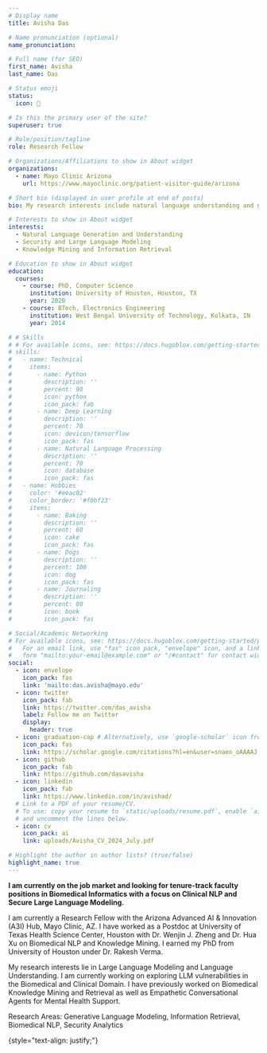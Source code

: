 ```yaml
---
# Display name
title: Avisha Das

# Name pronunciation (optional)
name_pronunciation: 

# Full name (for SEO)
first_name: Avisha
last_name: Das

# Status emoji
status:
  icon: 🐨

# Is this the primary user of the site?
superuser: true

# Role/position/tagline
role: Research Fellow

# Organizations/Affiliations to show in About widget
organizations:
  - name: Mayo Clinic Arizona
    url: https://www.mayoclinic.org/patient-visitor-guide/arizona

# Short bio (displayed in user profile at end of posts)
bio: My research interests include natural language understanding and generation with a focus on Biomedical NLP and AI Security.

# Interests to show in About widget
interests:
  - Natural Language Generation and Understanding
  - Security and Large Language Modeling
  - Knowledge Mining and Information Retrieval

# Education to show in About widget
education:
  courses:
    - course: PhD, Computer Science
      institution: University of Houston, Houston, TX
      year: 2020
    - course: BTech, Electronics Engineering
      institution: West Bengal University of Technology, Kolkata, IN
      year: 2014

# # Skills
# # For available icons, see: https://docs.hugoblox.com/getting-started/page-builder/#icons
# skills:
#   - name: Technical
#     items:
#       - name: Python
#         description: ''
#         percent: 90
#         icon: python
#         icon_pack: fab
#       - name: Deep Learning
#         description: ''
#         percent: 70
#         icon: devicon/tensorflow
#         icon_pack: fas
#       - name: Natural Language Processing
#         description: ''
#         percent: 70
#         icon: database
#         icon_pack: fas
#   - name: Hobbies
#     color: '#eeac02'
#     color_border: '#f0bf23'
#     items:
#       - name: Baking
#         description: ''
#         percent: 60
#         icon: cake
#         icon_pack: fas
#       - name: Dogs
#         description: ''
#         percent: 100
#         icon: dog
#         icon_pack: fas
#       - name: Journaling
#         description: ''
#         percent: 80
#         icon: book
#         icon_pack: fas

# Social/Academic Networking
# For available icons, see: https://docs.hugoblox.com/getting-started/page-builder/#icons
#   For an email link, use "fas" icon pack, "envelope" icon, and a link in the
#   form "mailto:your-email@example.com" or "/#contact" for contact widget.
social:
  - icon: envelope
    icon_pack: fas
    link: 'mailto:das.avisha@mayo.edu'
  - icon: twitter
    icon_pack: fab
    link: https://twitter.com/das_avisha
    label: Follow me on Twitter
    display:
      header: true
  - icon: graduation-cap # Alternatively, use `google-scholar` icon from `ai` icon pack
    icon_pack: fas
    link: https://scholar.google.com/citations?hl=en&user=snaeo_oAAAAJ
  - icon: github
    icon_pack: fab
    link: https://github.com/dasavisha
  - icon: linkedin
    icon_pack: fab
    link: https://www.linkedin.com/in/avishad/
  # Link to a PDF of your resume/CV.
  # To use: copy your resume to `static/uploads/resume.pdf`, enable `ai` icons in `params.yaml`,
  # and uncomment the lines below.
  - icon: cv
    icon_pack: ai
    link: uploads/Avisha_CV_2024_July.pdf

# Highlight the author in author lists? (true/false)
highlight_name: true
---
```

**I am currently on the job market and looking for tenure-track faculty positions in Biomedical Informatics with a focus on Clinical NLP and Secure Large Language Modeling.** 

I am currently a Research Fellow with the Arizona Advanced AI & Innovation (A3I) Hub, Mayo Clinic, AZ. I have worked as a Postdoc at University of Texas Health Science Center, Houston with Dr. Wenjin J. Zheng and Dr. Hua Xu on Biomedical NLP and Knowledge Mining.  I earned my PhD from University of Houston under Dr. Rakesh Verma. 


My research interests lie in Large Language Modeling and Language Understanding. I am currently working on exploring LLM vulnerabilities in the Biomedical and Clinical Domain. I have previously worked on Biomedical Knowledge Mining and Retrieval as well as Empathetic Conversational Agents for Mental Health Support.


Research Areas: Generative Language Modeling, Information Retrieval, Biomedical NLP, Security Analytics 

 
{style="text-align: justify;"}
